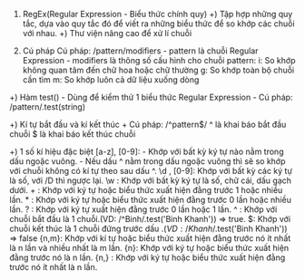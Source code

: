1)  RegEx(Regular Expression - Biểu thức chính quy)
        +) Tập hợp những quy tắc, dựa vào quy tắc đó để viết ra những biểu thức để so khớp các chuỗi với nhau.
        +) Thư viện nâng cao để xử lí chuỗi

2)  Cú pháp
        Cú pháp:  /pattern/modifiers
        - pattern là chuỗi Regular Expression
        - modifiers là thông số cấu hình cho chuỗi pattern:
        i: So khớp không quan tâm đến chữ hoa hoặc chữ thường
        g: So khớp toàn bộ chuỗi cần tìm
        m: So khớp luôn cả dữ liệu xuống dòng

+) Hàm test() 
        - Dùng để kiểm thử 1 biểu thức Regular Expression
        - Cú pháp: /pattern/.test(string)
        
+) Kí tự bắt đầu và kí kết thúc
        + Cú pháp: /^pattern$/
        ^ là khai báo bắt đầu chuỗi
        $ là khai báo kết thúc chuỗi

+) 1 số kí hiệu đặc biệt
        [a-z], [0-9]: - Khớp với bất kỳ ký tự nào nằm trong dấu ngoặc vuông.
                            - Nếu dấu ^ nằm trong dấu ngoặc vuông thì sẽ so khớp với  chuỗi không có kí tự theo sau dấu ^.
        \d , [0-9]: Khớp với bất kỳ các ký tự là số, với /D thì ngược lại.
        \w : Khớp với bất kỳ ký tự là số, chữ cái, dấu gạch dưới.
        + : Khớp với ký tự hoặc biểu thức xuất hiện đằng trước 1 hoặc nhiều lần.
        * : Khớp với ký tự hoặc biểu thức xuất hiện đằng trước 0 lần hoặc nhiều lần.
        ? : Khớp với ký tự xuất hiện đằng trước 0 lần hoặc 1 lần.
        ^ : Khớp với chuỗi bắt đầu là 1 chuỗi.(VD: /^Binh/.test('Binh Khanh')) => true.
        $: Khớp với chuỗi kết thúc là 1 chuỗi đứng trước dấu $. (VD: /Khanh$/.test('Binh Khanh')) => false
        {n,m}: Khớp với kí tự hoặc biểu thức xuất hiện đằng trước nó ít nhất là n lần và nhiều nhất là m lần.
        {n}: Khớp với ký tự hoặc biểu thức xuất hiện đằng trước nó là n lần.
        {n,} : Khớp với ký tự hoặc biểu thức xuất hiện đằng trước nó ít nhất là n lần.
